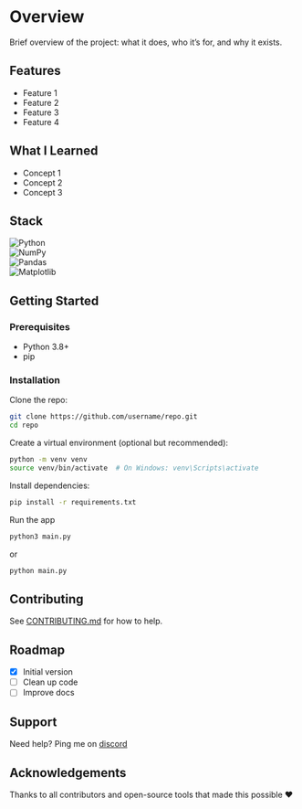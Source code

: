 # Overview

Brief overview of the project: what it does, who it’s for, and why it exists.

## Features

- Feature 1
- Feature 2
- Feature 3
- Feature 4

## What I Learned

- Concept 1
- Concept 2
- Concept 3

## Stack

![Python](https://img.shields.io/badge/python-3670A0?style=for-the-badge&logo=python&logoColor=white)  
![NumPy](https://img.shields.io/badge/numpy-%23013243.svg?style=for-the-badge&logo=numpy&logoColor=white)  
![Pandas](https://img.shields.io/badge/pandas-%23150458.svg?style=for-the-badge&logo=pandas&logoColor=white)  
![Matplotlib](https://img.shields.io/badge/matplotlib-%23ffffff.svg?style=for-the-badge&logo=matplotlib&logoColor=black)

## Getting Started

### Prerequisites

- Python 3.8+
- pip

### Installation

Clone the repo:

```bash
git clone https://github.com/username/repo.git
cd repo
```

Create a virtual environment (optional but recommended):

```bash
python -m venv venv
source venv/bin/activate  # On Windows: venv\Scripts\activate
```

Install dependencies:

```bash
pip install -r requirements.txt
```

Run the app

```bash
python3 main.py
```

or

```bash
python main.py
```

## Contributing

See [CONTRIBUTING.md](./docs/CONTRIBUTING.md) for how to help.

## Roadmap

- [x] Initial version
- [ ] Clean up code
- [ ] Improve docs

## Support

Need help? Ping me on [discord](https://discord.com/users/521872289231273994)

## Acknowledgements

Thanks to all contributors and open-source tools that made this possible ❤️

